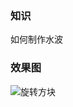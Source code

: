 ### 知识

如何制作水波

### 效果图

![旋转方块](https://cdn.jsdelivr.net/gh/Torn1996/blog-image@main/img/旋转方块.gif)
